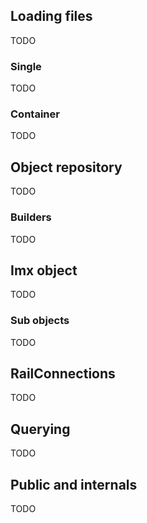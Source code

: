 ## Loading files
TODO

### Single
TODO

### Container
TODO

## Object repository
TODO

### Builders
TODO

## Imx object
TODO

### Sub objects
TODO

## RailConnections
TODO

## Querying 
TODO

## Public and internals
TODO
